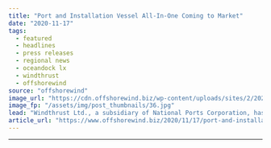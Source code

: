 ```yaml
---
title: "Port and Installation Vessel All-In-One Coming to Market"
date: "2020-11-17"
tags: 
  - featured
  - headlines
  - press releases
  - regional news
  - oceandock lx
  - windthrust
  - offshorewind
source: "offshorewind"
image_url: "https://cdn.offshorewind.biz/wp-content/uploads/sites/2/2020/11/17130402/Port-and-Installation-Vessel-All-In-One-Coming-to-Market.jpg"
image_fp: "/assets/img/post_thumbnails/36.jpg"
lead: "Windthrust Ltd., a subsidiary of National Ports Corporation, has revealed plans for a combined"
article_url: "https://www.offshorewind.biz/2020/11/17/port-and-installation-vessel-all-in-one-coming-to-market/"
---
```


---
